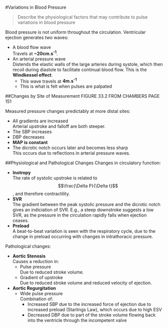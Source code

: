#Variations in Blood Pressure
> Describe the physiological factors that may contribute to pulse variations in blood pressure

Blood pressure is not uniform throughout the circulation. Ventricular ejection generates two waves:
* A blood flow wave  
Travels at **~20cm.s<sup>-1</sup>**.
* An arterial pressure wave  
Distends the elastic walls of the large arteries during systole, which then recoil during diastole to facilitate continual blood flow. This is the **Windkessel effect**.
    * This wave travels at **4m.s<sup>-1</sup>**
    * This is what is felt when pulses are palpated
    
##Changes by Site of Measurement
FIGURE 33.2 FROM CHAMBERS PAGE 151

Measured pressure changes predictably at more distal sites:
* All gradients are increased  
Arterial upstroke and falloff are both steeper.
* The SBP increases
* DBP decreases
* **MAP is constant**
* The dicrotic notch occurs later and becomes less sharp  
This occurs due to reflections in arterial pressure waves.

##Physiological and Pathological Changes
Changes in circulatory function:
* **Inotropy**  
The rate of systolic upstroke is related to $$\frac{\Delta P}{\Delta t}$$, and therefore contractility.
* **SVR**  
The gradient between the peak systolic pressure and the dicrotic notch gives an indiciation of SVR. E.g., a steep downstroke suggests a low SVR, as the pressure in the circulation rapidly falls when ejection ceases.
* **Preload**  
A beat-to-beat variation is seen with the respiratory cycle, due to the change in preload occurring with changes in intrathoracic pressure.

Pathological changes:
* **Aortic Stenosis**  
Causes a reduction in:
    * Pulse pressure  
    Due to reduced stroke volume.
    * Gradient of upstroke  
    Due to reduced stroke volume and reduced velocity of ejection.
* **Aortic Regurgitation**  
    * Wide pulse pressure  
    Combination of:
        * Increased SBP due to the increased force of ejection due to increased preload (Starlings Law), which occurs due to high ESV
        * Decreased DBP due to part of the stroke volume flowing back into the ventricle through the incompetent valve
